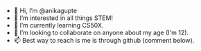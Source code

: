 - 👋 Hi, I’m @anikagupte
- 👀 I’m interested in all things STEM!
- 🌱 I’m currently learning CS50X.
- 💞️ I’m looking to collaborate on anyone about my age (I'm 12).
- 📫 Best way to reach is me is through github (comment below).

<!---
anikagupte/anikagupte is a ✨ special ✨ repository because its `README.md` (this file) appears on your GitHub profile.
You can click the Preview link to take a look at your changes.
--->
